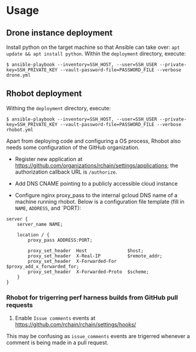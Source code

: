 # Usage
## Drone instance deployment

Install python on the target machine so that Ansible can take over: `apt
update && apt install python`.  Within the `deployment` directory, execute:

    $ ansible-playbook --inventory=SSH_HOST, --user=SSH_USER --private-key=SSH_PRIVATE_KEY --vault-password-file=PASSWORD_FILE --verbose drone.yml

## Rhobot deployment

Withing the `deployment` directory, execute:

    $ ansible-playbook --inventory=SSH_HOST, --user=SSH_USER --private-key=SSH_PRIVATE_KEY --vault-password-file=PASSWORD_FILE --verbose rhobot.yml

Apart from deploying code and configuring a OS process, Rhobot also needs some
configuration of the GitHub organization.

 * Register new application at
   https://github.com/organizations/rchain/settings/applications; the
   authorization callback URL is `/authorize`.

 * Add DNS CNAME pointing to a publicly accessible cloud instance
 * Configure nginx proxy_pass to the internal gcloud DNS name of a machine
   running rhobot.  Below is a configuration file template (fill in `NAME`,
   `ADDRESS`, and `PORT):

```
server {
    server_name NAME;

    location / {
        proxy_pass ADDRESS:PORT;

        proxy_set_header  Host               $host;
        proxy_set_header  X-Real-IP          $remote_addr;
        proxy_set_header  X-Forwarded-For    $proxy_add_x_forwarded_for;
        proxy_set_header  X-Forwarded-Proto  $scheme;
    }
}
```

### Rhobot for trigerring perf harness builds from GitHub pull requests

1) Enable `Issue comments` events at https://github.com/rchain/rchain/settings/hooks/

This may be confusing as `issue_comments` events are trigerred whenever a
comment is being made in a pull request.
